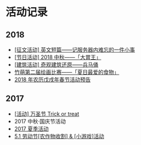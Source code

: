 # 活动记录

## 2018

* [\[征文活动\] 英文短篇——记服务器内难忘的一件小事](https://discuss.imyvm.com/d/171--)
* [\[节日活动\] 2018 中秋——「大胃王」](https://discuss.imyvm.com/d/177-2018)
* [\[建筑活动\] 奇观建筑还原——兵马俑](https://discuss.imyvm.com/d/163--)
* [竹萌第二届绘画比赛——「夏日最爱的食物」](https://discuss.imyvm.com/d/134--)
* [2018 年农历戊戌年春节活动预告](https://discuss.imyvm.com/d/71-2018)

## 2017

* [\[活动\] 万圣节 Trick or treat](https://discuss.imyvm.com/d/47-trick-or-treat)
* 2017 中秋·国庆节活动
* [2017 夏季活动](https://discuss.imyvm.com/d/29-2017)
* [5.1 劳动节\[农作物收割\] & \[小游戏\]活动](https://discuss.imyvm.com/d/6-5-1)

